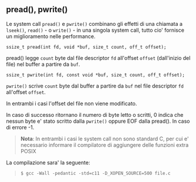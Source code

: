 ## pread(), pwrite()

Le system call `pread()` e `pwrite()` combinano gli effetti di una chiamata a
`lseek()`, `read()` - o `write()` - in una singola system call, tutto cio'
fornisce un miglioramento nelle performance.

 ```ssize_t pread(int fd, void *buf, size_t count, off_t offset);```

pread() legge `count` byte dal file descriptor `fd` all'offset `offset` 
(dall'inizio del file) nel buffer a partire da `buf`.

 ```ssize_t pwrite(int fd, const void *buf, size_t count, off_t offset);```

`pwrite()` scrive `count` byte dal buffer a partire da `buf` nel file descriptor
`fd` all'offset `offset`.

In entrambi i casi l'offset del file non viene modificato.

In caso di successo ritornano il numero di byte letto o scritti, 0 indica
che nessun byte e' stato scritto dalla `pwrite()` oppure EOF dalla pread(). In
caso di errore -1.

> **Nota**: In entrambi i casi le system call non sono standard C, per cui e' 
> necessario informare il compilatore di aggiungere delle funzioni extra POSIX

La compilazione sara' la seguente:
    
> ```$ gcc -Wall -pedantic -std=c11 -D_XOPEN_SOURCE=500 file.c```
